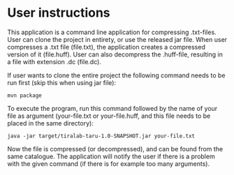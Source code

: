 # User instructions

This application is a command line application for compressing .txt-files. User can clone the project in entirety, or use the released jar file. When user compresses a .txt file (file.txt), the application creates a compressed version of it (file.huff). User can also decompress the .huff-file, resulting in a file with extension .dc (file.dc).

If user wants to clone the entire project the following command needs to be run first (skip this when using jar file): 

	mvn package

To execute the program, run this command followed by the name of your file as argument (your-file.txt or your-file.huff, and this file needs to be placed in the same directory):

	java -jar target/tiralab-taru-1.0-SNAPSHOT.jar your-file.txt 

Now the file is compressed (or decompressed), and can be found from the same catalogue. The application will notify the user if there is a problem with the given command (if there is for example too many arguments).

